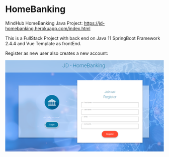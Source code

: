 # HomeBanking

MindHub HomeBanking Java Project: https://jd-homebanking.herokuapp.com/index.html

This is a FullStack Project with back end on Java 11 SpringBoot Framework 2.4.4 and Vue Template as frontEnd.

Register as new user also creates a new account:

![alt text](https://github.com/paaherre/homebanking/blob/main/src/main/resources/static/img/readme/register.png?raw=true)
